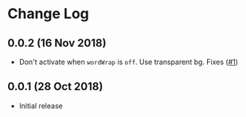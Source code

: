 # Change Log

## 0.0.2 (16 Nov 2018)

- Don't activate when `wordWrap` is `off`. Use transparent bg. Fixes ([#1][i1])

## 0.0.1 (28 Oct 2018)

- Initial release

[i1]: https://github.com/usernamehw/vscode-highlight-logical-line/issues/1